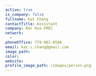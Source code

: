 ```yaml
---
active: true
is_company: false
fullname: Kat Chang
contactTitle: Assistant
company: Rec Hua PREC
network:
  -
phoneOffice: 778-861-8586
email: kat.c.chang@gmail.com
image_path:
color:
website:
profile_image_path: /images/person.png
---
```



